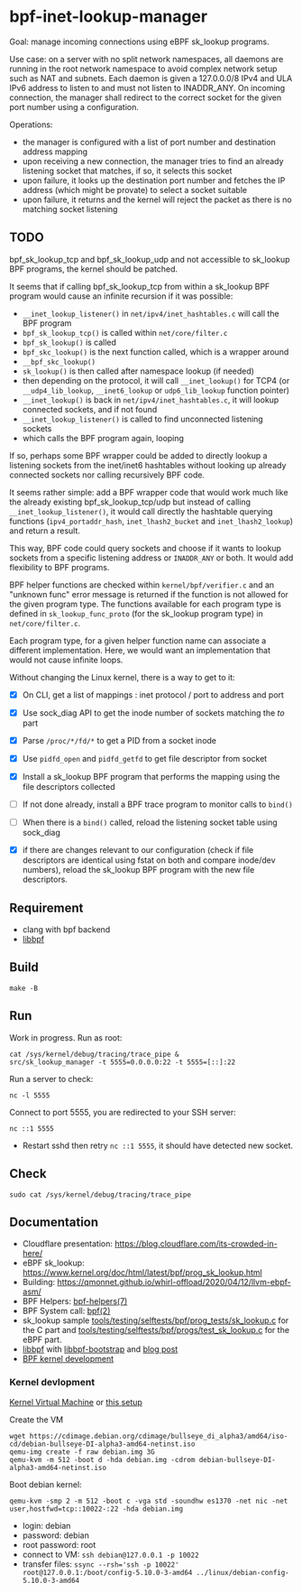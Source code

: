 bpf-inet-lookup-manager
=======================

Goal: manage incoming connections using eBPF sk_lookup programs.

Use case: on a server with no split network namespaces, all daemons are running
in the root network namespace to avoid complex network setup such as NAT and
subnets. Each daemon is given a 127.0.0.0/8 IPv4 and ULA IPv6 address to listen
to and must not listen to INADDR_ANY. On incoming connection, the manager shall
redirect to the correct socket for the given port number using a configuration.

Operations:

- the manager is configured with a list of port number and destination address
  mapping
- upon receiving a new connection, the manager tries to find an already
  listening socket that matches, if so, it selects this socket
- upon failure, it looks up the destination port number and fetches the IP
  address (which might be provate) to select a socket suitable
- upon failure, it returns and the kernel will reject the packet as there is no
  matching socket listening

TODO
----

bpf_sk_lookup_tcp and bpf_sk_lookup_udp and not accessible to sk_lookup BPF
programs, the kernel should be patched.

It seems that if calling bpf_sk_lookup_tcp from within a sk_lookup BPF program
would cause an infinite recursion if it was possible:

- `__inet_lookup_listener()` in `net/ipv4/inet_hashtables.c` will call the BPF program
- `bpf_sk_lookup_tcp()` is called within `net/core/filter.c`
- `bpf_sk_lookup()` is called
- `bpf_skc_lookup()` is the next function called, which is a wrapper around
- `__bpf_skc_lookup()`
- `sk_lookup()` is then called after namespace lookup (if needed)
- then depending on the protocol, it will call `__inet_lookup()` for TCP4 (or `__udp4_lib_lookup`, `__inet6_lookup` or `udp6_lib_lookup` function pointer)
- `__inet_lookup()` is back in `net/ipv4/inet_hashtables.c`, it will lookup connected sockets, and if not found
- `__inet_lookup_listener()` is called to find unconnected listening sockets
- which calls the BPF program again, looping

If so, perhaps some BPF wrapper could be added to directly lookup a listening
sockets from the inet/inet6 hashtables without looking up already connected
sockets nor calling recursively BPF code.

It seems rather simple: add a BPF wrapper code that would work much like the
already existing bpf_sk_lookup_tcp/udp but instead of calling
`__inet_lookup_listener()`, it would call directly the hashtable querying
functions (`ipv4_portaddr_hash`, `inet_lhash2_bucket` and `inet_lhash2_lookup`)
and return a result.

This way, BPF code could query sockets and choose if it wants to lookup sockets
from a specific listening address or `INADDR_ANY` or both. It would add
flexibility to BPF programs.

BPF helper functions are checked within `kernel/bpf/verifier.c` and an "unknown
func" error message is returned if the function is not allowed for the given
program type. The functions available for each program type is defined in
`sk_lookup_func_proto` (for the sk_lookup program type) in `net/core/filter.c`.

Each program type, for a given helper function name can associate a different
implementation. Here, we would want an implementation that would not cause
infinite loops.

Without changing the Linux kernel, there is a way to get to it:

- [x] On CLI, get a list of mappings : inet protocol / port to address and port
- [x] Use sock_diag API to get the inode number of sockets matching the *to*
  part
- [x] Parse `/proc/*/fd/*` to get a PID from a socket inode
- [x] Use `pidfd_open` and `pidfd_getfd` to get file descriptor from socket
- [x] Install a sk_lookup BPF program that performs the mapping using the file
  descriptors collected
- [ ] If not done already, install a BPF trace program to monitor calls to
  `bind()`
- [ ] When there is a `bind()` called, reload the listening socket table using
  sock_diag
- [x] if there are changes relevant to our configuration (check if file
  descriptors are identical using fstat on both and compare inode/dev numbers),
  reload the sk_lookup BPF program with the new file descriptors.


Requirement
-----------

- clang with bpf backend
- [libbpf](https://github.com/libbpf/libbpf)

Build
-----

    make -B

Run
---

Work in progress. Run as root:

    cat /sys/kernel/debug/tracing/trace_pipe &
    src/sk_lookup_manager -t 5555=0.0.0.0:22 -t 5555=[::]:22

Run a server to check:

    nc -l 5555

Connect to port 5555, you are redirected to your SSH server:

    nc ::1 5555

- Restart sshd then retry `nc ::1 5555`, it should have detected new socket.

Check
-----

    sudo cat /sys/kernel/debug/tracing/trace_pipe

Documentation
-------------

- Cloudflare presentation: https://blog.cloudflare.com/its-crowded-in-here/
- eBPF sk_lookup: https://www.kernel.org/doc/html/latest/bpf/prog_sk_lookup.html
- Building: https://qmonnet.github.io/whirl-offload/2020/04/12/llvm-ebpf-asm/
- BPF Helpers: [bpf-helpers(7)](https://www.man7.org/linux/man-pages/man7/bpf-helpers.7.html)
- BPF System call: [bpf(2)](https://www.man7.org/linux/man-pages/man2/bpf.2.html)
- sk_lookup sample [tools/testing/selftests/bpf/prog_tests/sk_lookup.c](https://git.kernel.org/pub/scm/linux/kernel/git/torvalds/linux.git/tree/tools/testing/selftests/bpf/prog_tests/sk_lookup.c?h=v5.11) for the C part and [tools/testing/selftests/bpf/progs/test_sk_lookup.c](https://git.kernel.org/pub/scm/linux/kernel/git/torvalds/linux.git/tree/tools/testing/selftests/bpf/progs/test_sk_lookup.c?h=v5.11) for the eBPF part.
- [libbpf](https://github.com/libbpf/libbpf) with [libbpf-bootstrap](https://github.com/libbpf/libbpf-bootstrap) and [blog post](https://nakryiko.com/posts/libbpf-bootstrap/)
- [BPF kernel development](https://git.kernel.org/pub/scm/linux/kernel/git/torvalds/linux.git/tree/Documentation/bpf/bpf_devel_QA.rst)

### Kernel devlopment ###

[Kernel Virtual Machine](https://linux-kernel-labs.github.io/refs/heads/master/info/vm.html) or [this setup](https://saurorja.org/2011/07/04/creating-a-minimal-kernel-development-setup-using-kvmqemu/)

Create the VM

    wget https://cdimage.debian.org/cdimage/bullseye_di_alpha3/amd64/iso-cd/debian-bullseye-DI-alpha3-amd64-netinst.iso
    qemu-img create -f raw debian.img 3G
    qemu-kvm -m 512 -boot d -hda debian.img -cdrom debian-bullseye-DI-alpha3-amd64-netinst.iso
    
Boot debian kernel:

    qemu-kvm -smp 2 -m 512 -boot c -vga std -soundhw es1370 -net nic -net user,hostfwd=tcp::10022-:22 -hda debian.img

- login: debian
- password: debian
- root password: root
- connect to VM: `ssh debian@127.0.0.1 -p 10022`
- transfer files: `ssync --rsh='ssh -p 10022' root@127.0.0.1:/boot/config-5.10.0-3-amd64 ../linux/debian-config-5.10.0-3-amd64`
